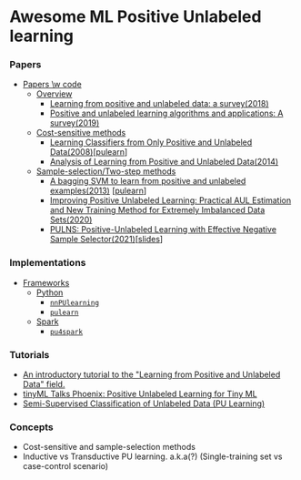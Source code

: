 # Awesome ML Positive Unlabeled learning

### Papers
<!-- MarkdownTOC depth=4 -->
- [Papers \\w code](#papers)
  - [Overview](#overview)
    - [Learning from positive and unlabeled data: a survey(2018)](https://arxiv.org/abs/1811.04820)
    - [Positive and unlabeled learning algorithms and applications: A survey(2019)](https://www.researchgate.net/profile/Kristen-Jaskie/publication/337503578_Positive_And_Unlabeled_Learning_Algorithms_And_Applications_A_Survey/links/609b0124458515d31513c2e9/Positive-And-Unlabeled-Learning-Algorithms-And-Applications-A-Survey.pdf)
  - [Cost-sensitive methods](#cost-sensitive)
    - [Learning Classifiers from Only Positive and Unlabeled Data(2008)](https://cseweb.ucsd.edu/~elkan/posonly.pdf)\[[pulearn](https://github.com/pulearn/pulearn#31elkanoto)\]
    - [Analysis of Learning from Positive and Unlabeled Data(2014)](https://papers.nips.cc/paper/2014/file/35051070e572e47d2c26c241ab88307f-Paper.pdf)
  - [Sample-selection/Two-step methods](#sample-selection)
    - [A bagging SVM to learn from positive and unlabeled examples(2013)](https://members.cbio.mines-paristech.fr/~jvert/svn/bibli/local/Mordelet2013bagging.pdf) \[[pulearn](https://github.com/pulearn/pulearn#32bagging-based-pu-learning)\]
    - [Improving Positive Unlabeled Learning: Practical AUL Estimation and New Training Method for Extremely Imbalanced Data Sets(2020)](https://arxiv.org/pdf/2004.09820.pdf)
    - [PULNS: Positive-Unlabeled Learning with Effective Negative Sample Selector(2021)](https://ojs.aaai.org/index.php/AAAI/article/view/17064/16871)\[[slides](https://slideslive.com/38948747/pulns-positiveunlabeled-learning-with-effective-negative-sample-selector)\]

### Implementations
- [Frameworks](#frameworks)
  - [Python](#frameworks-python)
    - [`nnPUlearning`](https://github.com/kiryor/nnPUlearning)
    - [`pulearn`](https://github.com/pulearn/pulearn)
  - [Spark](#frameworks-spark)
    - [`pu4spark`](https://github.com/ispras/pu4spark)

### Tutorials

- [An introductory tutorial to the "Learning from Positive and Unlabeled Data" field.](https://dtai.cs.kuleuven.be/tutorials/pulearning/)
- [tinyML Talks Phoenix: Positive Unlabeled Learning for Tiny ML](https://www.youtube.com/watch?v=uk6SlTzfbUY)
- [Semi-Supervised Classification of Unlabeled Data (PU Learning)](https://towardsdatascience.com/semi-supervised-classification-of-unlabeled-data-pu-learning-81f96e96f7cb)

### Concepts

- Cost-sensitive and sample-selection methods
- Inductive vs Transductive PU learning. a.k.a(?) (Single-training set vs case-control scenario)
